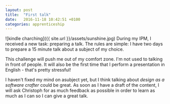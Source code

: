 ```yaml
---
layout: post
title:  "First talk"
date:   2016-11-18 10:42:51 +0100
categories: apprenticeship
---
```

![kindle charching]({{ site.url }}/assets/sunshine.jpg)
During my IPM, I received a new task: preparing a talk. The rules are simple:
I have two days to prepare a 15 minute talk about a subject of my choice.

This challenge will push me out of my comfort zone. I'm not used to talking in
front of people. It will also be the first time that I perform a presentation
in English - that's pretty stressful!

I haven't fixed my mind on asubject yet, but I think talking about *design as a
software crafter* could be great. As soon as I have a draft of the content, I
will ask Christoph for as much feedback as possible in order to learn as much
as I can so I can give a great talk.

